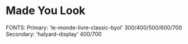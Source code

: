 # Made You Look

FONTS: 
Primary: 'le-monde-livre-classic-byol' 300/400/500/600/700
Secondary: 'halyard-display' 400/700